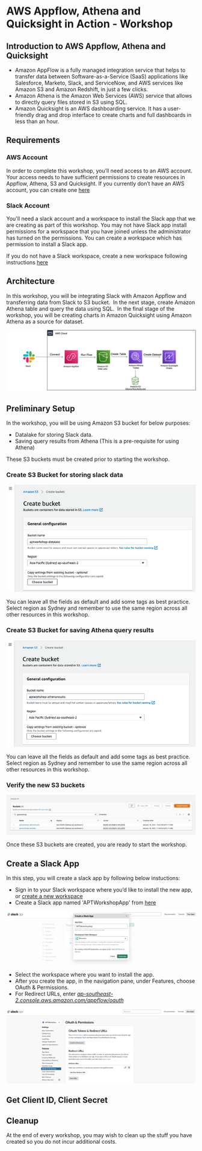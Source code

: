 # AWS Appflow, Athena and Quicksight in Action - Workshop

## Introduction to AWS Appflow, Athena and Quicksight

*   Amazon AppFlow is a fully managed integration service that helps to transfer data between Software-as-a-Service (SaaS) applications like Salesforce, Marketo, Slack, and ServiceNow, and AWS services like Amazon S3 and Amazon Redshift, in just a few clicks.
*   Amazon Athena is the Amazon Web Services (AWS) service that allows to directly query files stored in S3 using SQL.
*   Amazon Quicksight is an AWS dashboarding service. It has a user-friendly drag and drop interface to create charts and full dashboards in less than an hour.

## Requirements

### AWS Account

In order to complete this workshop, you’ll need access to an AWS account. Your access needs to have sufficient permissions to create resources in Appflow, Athena, S3 and Quicksight. If you currently don’t have an AWS account, you can create one [here](https://aws.amazon.com/premiumsupport/knowledge-center/create-and-activate-aws-account)

### Slack Account

You'll need a slack account and a workspace to install the Slack app that we are creating as part of this workshop. You may not have Slack app install permissions for a workspace that you have joined unless the administrator has turned on the permissions. You can create a workspace which has permission to install a Slack app. 

If you do not have a Slack workspace, create a new workspace following instructions [here](https://slack.com/intl/en-au/help/articles/206845317-Create-a-Slack-workspace)

## Architecture

In this workshop, you will be integrating Slack with Amazon Appflow and transferring data from Slack to S3 bucket.  In the next stage, create Amazon Athena table and query the data using SQL.  In the final stage of the workshop, you will be creating charts in Amazon Quicksight using Amazon Athena as a source for dataset.

![image](images/arch.png)

## Preliminary Setup

In the workshop, you will be using Amazon S3 bucket for below purposes:

*   Datalake for storing Slack data.
*   Saving query results from Athena (This is a pre-requisite for using Athena)

These S3 buckets must be created prior to starting the workshop.  

### Create S3 Bucket for storing slack data

![image](images/s3-datalake.png)

You can leave all the fields as default and add some tags as best practice. Select region as Sydney and remember to use the same region across all other resources in this workshop.

### Create S3 Bucket for saving Athena query results

![image](images/s3-athenaresults.png)

You can leave all the fields as default and add some tags as best practice. Select region as Sydney and remember to use the same region across all other resources in this workshop.

### Verify the new S3 buckets

![image](images/s3-buckets.jpg)

Once these S3 buckets are created, you are ready to start the workshop.

## Create a Slack App

In this step, you will create a slack app by following below instuctions:

*   Sign in to your Slack workspace where you’d like to install the new app, or [create a new workspace](https://slack.com/intl/en-au/help/articles/206845317-Create-a-Slack-workspace)
*   Create a Slack app named 'APTWorkshopApp' from [here](https://api.slack.com/docs/sign-in-with-slack#sign-in-with-slack__details__create-your-slack-app-if-you-havent-already)

![image](images/slack-app-new.png)

*   Select the workspace where you want to install the app.
*   After you create the app, in the navigation pane, under Features, choose OAuth & Permissions.
*   For Redirect URLs, enter [_ap-southeast-2.console.aws.amazon.com/appflow/oauth_](https://ap-southeast-2.console.aws.amazon.com/appflow/oauth) 

![image](images/slack-oath.png)

## Get Client ID, Client Secret

## Cleanup

At the end of every workshop, you may wish to clean up the stuff you have created so you do not incur additional costs.
